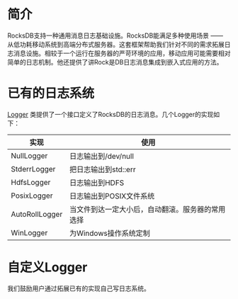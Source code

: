 # 简介

RocksDB支持一种通用消息日志基础设施。RocksDB能满足多种使用场景 —— 从低功耗移动系统到高端分布式服务器。这套框架帮助我们针对不同的需求拓展日志消息设施。相较于一个运行在服务器的严苛环境的应用，移动应用可能需要相对简单的日志机制。他还提供了讲Rock是DB日志消息集成到嵌入式应用的方法。

# 已有的日志系统

[Logger](https://github.com/facebook/rocksdb/blob/master/include/rocksdb/env.h#L663) 类提供了一个接口定义了RocksDB的日志消息。几个Logger的实现如下：


实现 | 使用
------- | -------
NullLogger | 日志输出到/dev/null
StderrLogger | 把日志输出到std::err
HdfsLogger | 日志输出到HDFS
PosixLogger |  日志输出到POSIX文件系统
AutoRollLogger | 当文件到达一定大小后，自动翻滚。服务器的常用选择
WinLogger | 为Windows操作系统定制

# 自定义Logger

我们鼓励用户通过拓展已有的实现自己写日志系统。



